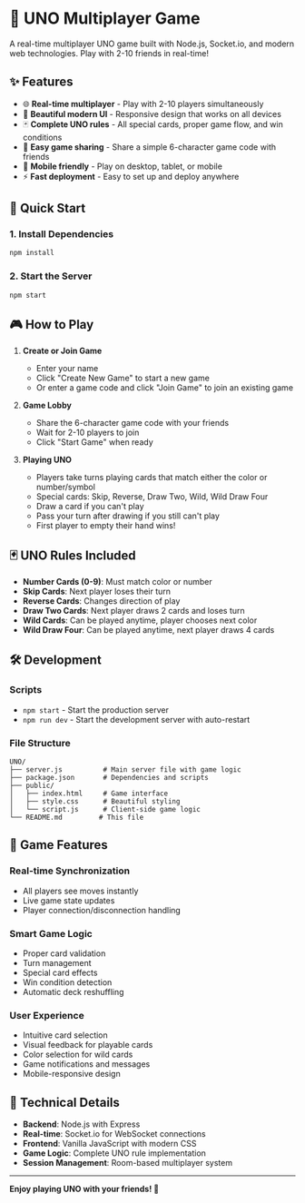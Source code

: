 # 🎴 UNO Multiplayer Game

A real-time multiplayer UNO game built with Node.js, Socket.io, and modern web technologies. Play with 2-10 friends in real-time!

## ✨ Features

- 🌐 **Real-time multiplayer** - Play with 2-10 players simultaneously
- 🎨 **Beautiful modern UI** - Responsive design that works on all devices
- 🃏 **Complete UNO rules** - All special cards, proper game flow, and win conditions
- 🔗 **Easy game sharing** - Share a simple 6-character game code with friends
- 📱 **Mobile friendly** - Play on desktop, tablet, or mobile
- ⚡ **Fast deployment** - Easy to set up and deploy anywhere

## 🚀 Quick Start

### 1. Install Dependencies
```bash
npm install
```

### 2. Start the Server
```bash
npm start
```

## 🎮 How to Play

1. **Create or Join Game**
   - Enter your name
   - Click "Create New Game" to start a new game
   - Or enter a game code and click "Join Game" to join an existing game

2. **Game Lobby**
   - Share the 6-character game code with your friends
   - Wait for 2-10 players to join
   - Click "Start Game" when ready

3. **Playing UNO**
   - Players take turns playing cards that match either the color or number/symbol
   - Special cards: Skip, Reverse, Draw Two, Wild, Wild Draw Four
   - Draw a card if you can't play
   - Pass your turn after drawing if you still can't play
   - First player to empty their hand wins!

## 🃏 UNO Rules Included

- **Number Cards (0-9)**: Must match color or number
- **Skip Cards**: Next player loses their turn
- **Reverse Cards**: Changes direction of play
- **Draw Two Cards**: Next player draws 2 cards and loses turn
- **Wild Cards**: Can be played anytime, player chooses next color
- **Wild Draw Four**: Can be played anytime, next player draws 4 cards

## 🛠️ Development

### Scripts
- `npm start` - Start the production server
- `npm run dev` - Start the development server with auto-restart

### File Structure
```
UNO/
├── server.js          # Main server file with game logic
├── package.json       # Dependencies and scripts
├── public/
│   ├── index.html     # Game interface
│   ├── style.css      # Beautiful styling
│   └── script.js      # Client-side game logic
└── README.md         # This file
```

## 🎯 Game Features

### Real-time Synchronization
- All players see moves instantly
- Live game state updates
- Player connection/disconnection handling

### Smart Game Logic
- Proper card validation
- Turn management
- Special card effects
- Win condition detection
- Automatic deck reshuffling

### User Experience
- Intuitive card selection
- Visual feedback for playable cards
- Color selection for wild cards
- Game notifications and messages
- Mobile-responsive design

## 🔧 Technical Details

- **Backend**: Node.js with Express
- **Real-time**: Socket.io for WebSocket connections
- **Frontend**: Vanilla JavaScript with modern CSS
- **Game Logic**: Complete UNO rule implementation
- **Session Management**: Room-based multiplayer system

---

**Enjoy playing UNO with your friends! 🎉**
